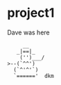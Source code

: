 # project1

Dave was here
```
     __
   _|==|_  
    ('')___/
>--(`^^')
  (`^'^'`)
  `======'  dkm
```